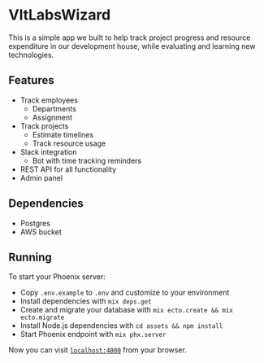 # VltLabsWizard

This is a simple app we built to help track project progress and resource expenditure in our development house, while evaluating and learning new technologies.

## Features
* Track employees
  * Departments
  * Assignment
* Track projects
  * Estimate timelines
  * Track resource usage
* Slack integration
  * Bot with time tracking reminders 
* REST API for all functionality
* Admin panel

## Dependencies
* Postgres
* AWS bucket

## Running

To start your Phoenix server:
  * Copy `.env.example` to `.env` and customize to your environment
  * Install dependencies with `mix deps.get`
  * Create and migrate your database with `mix ecto.create && mix ecto.migrate`
  * Install Node.js dependencies with `cd assets && npm install`
  * Start Phoenix endpoint with `mix phx.server`

Now you can visit [`localhost:4000`](http://localhost:4000) from your browser.


